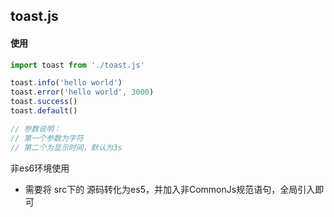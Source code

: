 ## toast.js

#### 使用
```js
import toast from './toast.js'

toast.info('hello world')
toast.error('hello world', 3000)
toast.success()
toast.default()

// 参数说明：
// 第一个参数为字符
// 第二个为显示时间，默认为3s
```

非es6环境使用
+ 需要将 src下的 源码转化为es5，并加入非CommonJs规范语句，全局引入即可